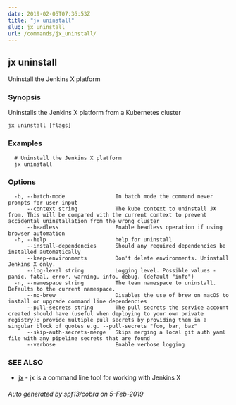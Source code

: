 ```yaml
---
date: 2019-02-05T07:36:53Z
title: "jx uninstall"
slug: jx_uninstall
url: /commands/jx_uninstall/
---
```

## jx uninstall

Uninstall the Jenkins X platform

### Synopsis

Uninstalls the Jenkins X platform from a Kubernetes cluster

```
jx uninstall [flags]
```

### Examples

```
  # Uninstall the Jenkins X platform
  jx uninstall
```

### Options

```
  -b, --batch-mode                In batch mode the command never prompts for user input
      --context string            The kube context to uninstall JX from. This will be compared with the current context to prevent accidental uninstallation from the wrong cluster
      --headless                  Enable headless operation if using browser automation
  -h, --help                      help for uninstall
      --install-dependencies      Should any required dependencies be installed automatically
      --keep-environments         Don't delete environments. Uninstall Jenkins X only.
      --log-level string          Logging level. Possible values - panic, fatal, error, warning, info, debug. (default "info")
  -n, --namespace string          The team namespace to uninstall. Defaults to the current namespace.
      --no-brew                   Disables the use of brew on macOS to install or upgrade command line dependencies
      --pull-secrets string       The pull secrets the service account created should have (useful when deploying to your own private registry): provide multiple pull secrets by providing them in a singular block of quotes e.g. --pull-secrets "foo, bar, baz"
      --skip-auth-secrets-merge   Skips merging a local git auth yaml file with any pipeline secrets that are found
      --verbose                   Enable verbose logging
```

### SEE ALSO

* [jx](/commands/jx/)	 - jx is a command line tool for working with Jenkins X

###### Auto generated by spf13/cobra on 5-Feb-2019
